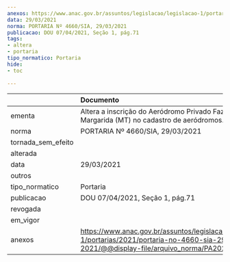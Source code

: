 ```yaml
---
anexos: https://www.anac.gov.br/assuntos/legislacao/legislacao-1/portarias/2021/portaria-no-4660-sia-29-03-2021/@@display-file/arquivo_norma/PA2021-4660.pdf
data: 29/03/2021
norma: PORTARIA Nº 4660/SIA, 29/03/2021
publicacao: DOU 07/04/2021, Seção 1, pág.71
tags:
- altera
- portaria
tipo_normatico: Portaria
hide: 
- toc 
 
---
```


|                    | Documento                                                                                                                                            |
|:-------------------|:-----------------------------------------------------------------------------------------------------------------------------------------------------|
| ementa             | Altera a inscrição do Aeródromo Privado Fazenda Santa Margarida (MT) no cadastro de aeródromos.                                                      |
| norma              | PORTARIA Nº 4660/SIA, 29/03/2021                                                                                                                     |
| tornada_sem_efeito |                                                                                                                                                      |
| alterada           |                                                                                                                                                      |
| data               | 29/03/2021                                                                                                                                           |
| outros             |                                                                                                                                                      |
| tipo_normatico     | Portaria                                                                                                                                             |
| publicacao         | DOU 07/04/2021, Seção 1, pág.71                                                                                                                      |
| revogada           |                                                                                                                                                      |
| em_vigor           |                                                                                                                                                      |
| anexos             | https://www.anac.gov.br/assuntos/legislacao/legislacao-1/portarias/2021/portaria-no-4660-sia-29-03-2021/@@display-file/arquivo_norma/PA2021-4660.pdf |